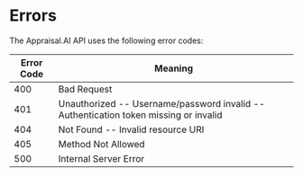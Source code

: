 # Errors

The Appraisal.AI API uses the following error codes:


Error Code | Meaning
---------- | -------
400 | Bad Request
401 | Unauthorized -- Username/password invalid -- Authentication token missing or invalid
404 | Not Found -- Invalid resource URI
405 | Method Not Allowed
500 | Internal Server Error
